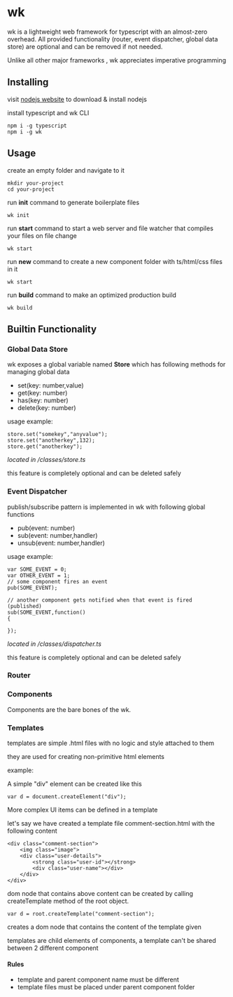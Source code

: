 # wk

wk is a lightweight web framework for typescript with an almost-zero overhead. All provided functionality (router, event dispatcher, global data store) are optional and can be removed if not needed.

Unlike all other major frameworks , wk appreciates imperative programming

## Installing

visit [nodejs website](https://nodejs.org) to download & install nodejs


install typescript and wk CLI

	npm i -g typescript
	npm i -g wk


## Usage

create an empty folder and navigate to it

	mkdir your-project
	cd your-project

run **init** command to generate boilerplate files
	
	wk init

run **start** command to start a web server and file watcher that compiles your files on file change

	wk start

run **new** command to create a new component folder with ts/html/css files in it

	wk start


run **build** command to make an optimized production build

	wk build

## Builtin Functionality

### Global Data Store
wk exposes a global variable named **Store** which has following methods for managing global data

- set(key: number,value)
- get(key: number)
- has(key: number)
- delete(key: number)

usage example:

	store.set("somekey","anyvalue");
	store.set("anotherkey",132);
	store.get("anotherkey");

*located in /classes/store.ts*

this feature is completely optional and can be deleted safely

### Event Dispatcher
publish/subscribe pattern is implemented in wk with following global functions

- pub(event: number)
- sub(event: number,handler)
- unsub(event: number,handler)
	
usage example:

	var SOME_EVENT = 0;
	var OTHER_EVENT = 1;
	// some component fires an event
	pub(SOME_EVENT);

	// another component gets notified when that event is fired (published)
	sub(SOME_EVENT,function()
	{

	});

*located in /classes/dispatcher.ts*

this feature is completely optional and can be deleted safely


### Router



### Components

Components are the bare bones of the wk.

### Templates
templates are simple .html files with no logic and style attached to them

they are used for creating non-primitive html elements

example:

A simple "div" element can be created like this

    var d = document.createElement("div");
    
More complex UI items can be defined in a template

let's say we have created a template file comment-section.html with the following content

	<div class="comment-section">
		<img class="image">
		<div class="user-details">
			<strong class="user-id"></strong>
			<div class="user-name"></div>        
		</div>
	</div>
  
  
dom node that contains above content can be created by calling createTemplate method of the root object.

    var d = root.createTemplate("comment-section");
    
creates a dom node that contains the content of the template given

templates are child elements of components, a template can't be shared between 2 different component

#### Rules

- template and parent component name must be different
- template files must be placed under parent component folder
